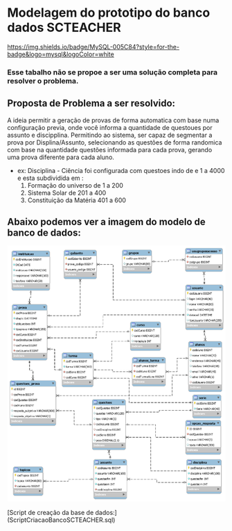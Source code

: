 # Modelagem do prototipo do banco dados SCTEACHER
https://img.shields.io/badge/MySQL-005C84?style=for-the-badge&logo=mysql&logoColor=white

### Esse tabalho não se propoe a ser uma solução completa para resolver o problema.

## Proposta de Problema a ser resolvido:

A ideia permitir a geração de provas de forma automatica com base numa configuração previa, onde você informa a quantidade de questoues por assunto e discipplina. Permitindo ao sistema, ser capaz de segmentar a prova por Displina/Assunto, selecionando as questões de forma randomica com base na quantidade questões informada para cada prova, gerando uma prova diferente para cada aluno.

- ex: Disciplina - Ciência foi configurada com questoes  indo de e 1 a 4000 e esta subdividida em :
	1. Formação do universo de 1 a 200
	2. Sistema Solar de  201 a 400
	3. Constituição da Matéria 401 a 600



## Abaixo podemos ver a imagem do modelo de banco de dados:

![](ModeloSCTeacher.png)

[Script de creação da base de dados:] (ScriptCriacaoBancoSCTEACHER.sql)

